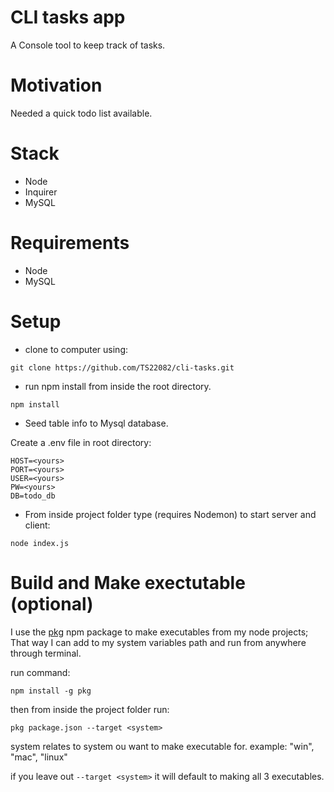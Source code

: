 # CLI tasks app

A Console tool to keep track of tasks.

# Motivation

Needed a quick todo list available.

# Stack

- Node
- Inquirer
- MySQL

# Requirements

- Node
- MySQL

# Setup

- clone to computer using:

```
git clone https://github.com/TS22082/cli-tasks.git
```

- run npm install from inside the root directory.

```
npm install
```

- Seed table info to Mysql database.

Create a .env file in root directory:

```
HOST=<yours>
PORT=<yours>
USER=<yours>
PW=<yours>
DB=todo_db
```

- From inside project folder type (requires Nodemon) to start server and client:

```
node index.js
```

# Build and Make exectutable (optional)

I use the [pkg](https://www.npmjs.com/package/pkg) npm package to make executables from my node projects; That way I can add to my system variables path and run from anywhere through terminal.

run command:

```
npm install -g pkg
```

then from inside the project folder run:

```
pkg package.json --target <system>
```

system relates to system ou want to make executable for. example: "win", "mac", "linux"

if you leave out `--target <system>` it will default to making all 3 executables.

